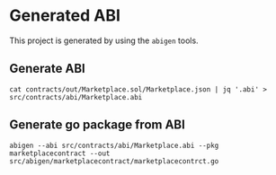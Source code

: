 # Generated ABI

This project is generated by using the `abigen` tools.

## Generate ABI

`cat contracts/out/Marketplace.sol/Marketplace.json | jq '.abi' > src/contracts/abi/Marketplace.abi`

## Generate go package from ABI

`abigen --abi src/contracts/abi/Marketplace.abi --pkg marketplacecontract --out src/abigen/marketplacecontract/marketplacecontrct.go`
